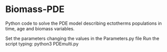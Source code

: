 # Biomass-PDE
Python code to solve the PDE model describing ectotherms populations in time, age and biomass variables.

Set the parameters changing the values in the Parameters.py file
Run the script typing:
    python3 PDEmulti.py
